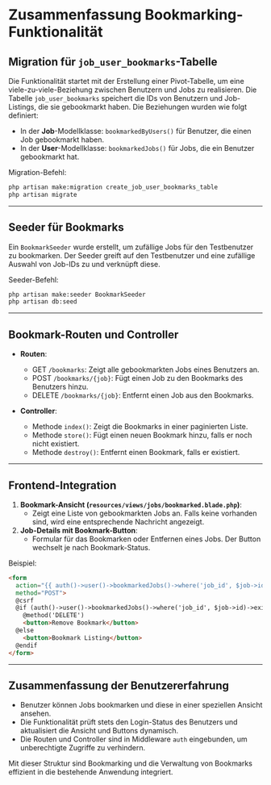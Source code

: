 # Zusammenfassung Bookmarking-Funktionalität

## Migration für `job_user_bookmarks`-Tabelle
Die Funktionalität startet mit der Erstellung einer Pivot-Tabelle, um eine viele-zu-viele-Beziehung zwischen Benutzern und Jobs zu realisieren. Die Tabelle `job_user_bookmarks` speichert die IDs von Benutzern und Job-Listings, die sie gebookmarkt haben. Die Beziehungen wurden wie folgt definiert:
- In der **Job**-Modellklasse: `bookmarkedByUsers()` für Benutzer, die einen Job gebookmarkt haben.
- In der **User**-Modellklasse: `bookmarkedJobs()` für Jobs, die ein Benutzer gebookmarkt hat.

Migration-Befehl:
```bash
php artisan make:migration create_job_user_bookmarks_table
php artisan migrate
```


---

## Seeder für Bookmarks
Ein `BookmarkSeeder` wurde erstellt, um zufällige Jobs für den Testbenutzer zu bookmarken. Der Seeder greift auf den Testbenutzer und eine zufällige Auswahl von Job-IDs zu und verknüpft diese. 

Seeder-Befehl:
```bash
php artisan make:seeder BookmarkSeeder
php artisan db:seed
```


---

## Bookmark-Routen und Controller
- **Routen**: 
  - GET `/bookmarks`: Zeigt alle gebookmarkten Jobs eines Benutzers an.
  - POST `/bookmarks/{job}`: Fügt einen Job zu den Bookmarks des Benutzers hinzu.
  - DELETE `/bookmarks/{job}`: Entfernt einen Job aus den Bookmarks.

- **Controller**:
  - Methode `index()`: Zeigt die Bookmarks in einer paginierten Liste.
  - Methode `store()`: Fügt einen neuen Bookmark hinzu, falls er noch nicht existiert.
  - Methode `destroy()`: Entfernt einen Bookmark, falls er existiert.


---

## Frontend-Integration
1. **Bookmark-Ansicht (`resources/views/jobs/bookmarked.blade.php`)**:
   - Zeigt eine Liste von gebookmarkten Jobs an. Falls keine vorhanden sind, wird eine entsprechende Nachricht angezeigt.
2. **Job-Details mit Bookmark-Button**:
   - Formular für das Bookmarken oder Entfernen eines Jobs. Der Button wechselt je nach Bookmark-Status.

Beispiel:
```html
<form
  action="{{ auth()->user()->bookmarkedJobs()->where('job_id', $job->id)->exists() ? route('bookmarks.destroy', $job->id) : route('bookmarks.store', $job->id) }}"
  method="POST">
  @csrf
  @if (auth()->user()->bookmarkedJobs()->where('job_id', $job->id)->exists())
    @method('DELETE')
    <button>Remove Bookmark</button>
  @else
    <button>Bookmark Listing</button>
  @endif
</form>
```


---

## Zusammenfassung der Benutzererfahrung
- Benutzer können Jobs bookmarken und diese in einer speziellen Ansicht ansehen.
- Die Funktionalität prüft stets den Login-Status des Benutzers und aktualisiert die Ansicht und Buttons dynamisch.
- Die Routen und Controller sind in Middleware `auth` eingebunden, um unberechtigte Zugriffe zu verhindern.

Mit dieser Struktur sind Bookmarking und die Verwaltung von Bookmarks effizient in die bestehende Anwendung integriert.